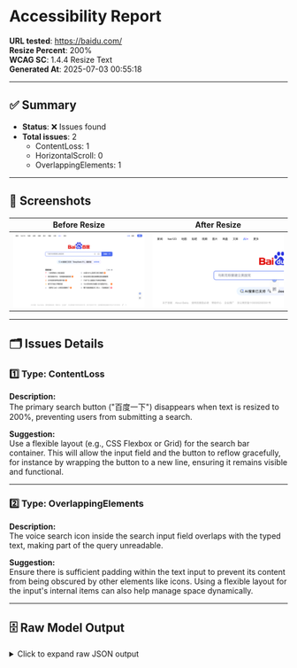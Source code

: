 # Accessibility Report

**URL tested**: https://baidu.com/  
**Resize Percent**: 200%  
**WCAG SC**: 1.4.4 Resize Text  
**Generated At**: 2025-07-03 00:55:18

---

## ✅ Summary

- **Status**: ❌ Issues found
- **Total issues**: 2
  - ContentLoss: 1
  - HorizontalScroll: 0
  - OverlappingElements: 1

---

## 📸 Screenshots

| Before Resize | After Resize |
| -------------- | ------------- |
| ![Before](before.png) | ![After](after.png) |

---

## 🗂️ Issues Details

### 1️⃣ Type: ContentLoss

**Description:**  
The primary search button ("百度一下") disappears when text is resized to 200%, preventing users from submitting a search.

**Suggestion:**  
Use a flexible layout (e.g., CSS Flexbox or Grid) for the search bar container. This will allow the input field and the button to reflow gracefully, for instance by wrapping the button to a new line, ensuring it remains visible and functional.


---

### 2️⃣ Type: OverlappingElements

**Description:**  
The voice search icon inside the search input field overlaps with the typed text, making part of the query unreadable.

**Suggestion:**  
Ensure there is sufficient padding within the text input to prevent its content from being obscured by other elements like icons. Using a flexible layout for the input's internal items can also help manage space dynamically.


---


## 🗄️ Raw Model Output

<details>
<summary>Click to expand raw JSON output</summary>


```json
{
  "issues": [
    {
      "type": "ContentLoss",
      "description": "The primary search button (\"\u767e\u5ea6\u4e00\u4e0b\") disappears when text is resized to 200%, preventing users from submitting a search.",
      "suggestion": "Use a flexible layout (e.g., CSS Flexbox or Grid) for the search bar container. This will allow the input field and the button to reflow gracefully, for instance by wrapping the button to a new line, ensuring it remains visible and functional."
    },
    {
      "type": "OverlappingElements",
      "description": "The voice search icon inside the search input field overlaps with the typed text, making part of the query unreadable.",
      "suggestion": "Ensure there is sufficient padding within the text input to prevent its content from being obscured by other elements like icons. Using a flexible layout for the input's internal items can also help manage space dynamically."
    }
  ]
}
```

</details>
